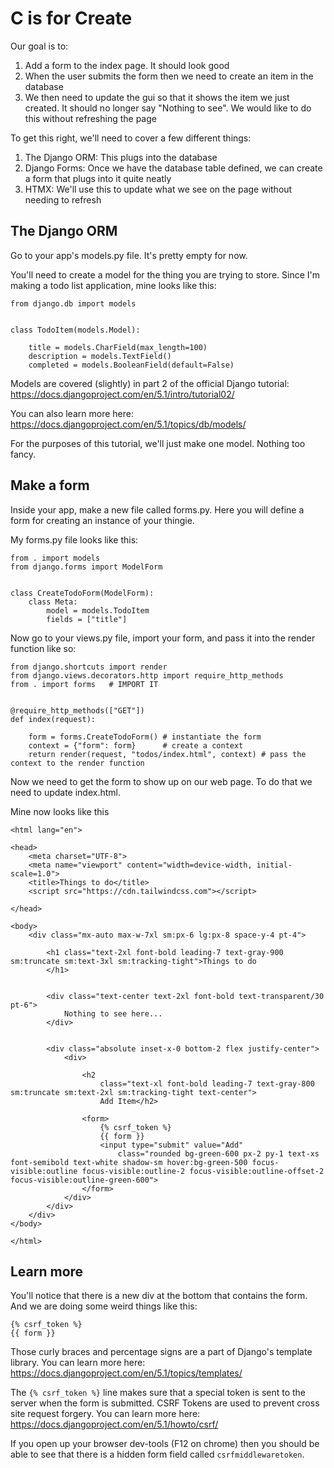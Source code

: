# C is for Create 

Our goal is to:

1. Add a form to the index page. It should look good
2. When the user submits the form then we need to create an item in the database
3. We then need to update the gui so that it shows the item we just created. It should no longer say "Nothing to see". We would like to do this without refreshing the page

To get this right, we'll need to cover a few different things:

1. The Django ORM: This plugs into the database
2. Django Forms: Once we have the database table defined, we can create a form that plugs into it quite neatly 
3. HTMX: We'll use this to update what we see on the page without needing to refresh

## The Django ORM 

Go to your app's models.py file. It's pretty empty for now. 

You'll need to create a model for the thing you are trying to store. Since I'm making a todo list application, mine looks like this:

```
from django.db import models


class TodoItem(models.Model):

    title = models.CharField(max_length=100)
    description = models.TextField()
    completed = models.BooleanField(default=False)

```

Models are covered (slightly) in part 2 of the official Django tutorial: https://docs.djangoproject.com/en/5.1/intro/tutorial02/


You can also learn more here: https://docs.djangoproject.com/en/5.1/topics/db/models/

For the purposes of this tutorial, we'll just make one model. Nothing too fancy.

## Make a form 

Inside your app, make a new file called forms.py. Here you will define a form for creating an instance of your thingie. 

My forms.py file looks like this:

```
from . import models
from django.forms import ModelForm


class CreateTodoForm(ModelForm):
    class Meta:
        model = models.TodoItem
        fields = ["title"]
```

Now go to your views.py file, import your form, and pass it into the render function like so:

```
from django.shortcuts import render
from django.views.decorators.http import require_http_methods
from . import forms   # IMPORT IT


@require_http_methods(["GET"])
def index(request):

    form = forms.CreateTodoForm() # instantiate the form
    context = {"form": form}      # create a context
    return render(request, "todos/index.html", context) # pass the context to the render function

```

Now we need to get the form to show up on our web page.  To do that we need to update index.html.

Mine now looks like this

```
<html lang="en">

<head>
    <meta charset="UTF-8">
    <meta name="viewport" content="width=device-width, initial-scale=1.0">
    <title>Things to do</title>
    <script src="https://cdn.tailwindcss.com"></script>

</head>

<body>
    <div class="mx-auto max-w-7xl sm:px-6 lg:px-8 space-y-4 pt-4">

        <h1 class="text-2xl font-bold leading-7 text-gray-900 sm:truncate sm:text-3xl sm:tracking-tight">Things to do
        </h1>


        <div class="text-center text-2xl font-bold text-transparent/30 pt-6">
            Nothing to see here...
        </div>


        <div class="absolute inset-x-0 bottom-2 flex justify-center">
            <div>

                <h2
                    class="text-xl font-bold leading-7 text-gray-800 sm:truncate sm:text-2xl sm:tracking-tight text-center">
                    Add Item</h2>

                <form>
                    {% csrf_token %}
                    {{ form }}
                    <input type="submit" value="Add"
                        class="rounded bg-green-600 px-2 py-1 text-xs font-semibold text-white shadow-sm hover:bg-green-500 focus-visible:outline focus-visible:outline-2 focus-visible:outline-offset-2 focus-visible:outline-green-600">
                </form>
            </div>
        </div>
    </div>
</body>

</html>
```

## Learn more

You'll notice that there is a new div at the bottom that contains the form. And we are doing some weird things like this:

```
{% csrf_token %}
{{ form }}
```

Those curly braces and percentage signs are a part of Django's template library. You can learn more here: https://docs.djangoproject.com/en/5.1/topics/templates/

The `{% csrf_token %}` line makes sure that a special token is sent to the server when the form is submitted. CSRF Tokens are used to prevent cross site request forgery. You can learn more here: https://docs.djangoproject.com/en/5.1/howto/csrf/ 

If you open up your browser dev-tools (F12 on chrome) then you should be able to see that there is a hidden form field called `csrfmiddlewaretoken`.
